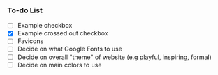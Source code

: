 ### To-do List
- [ ] Example checkbox
- [x] Example crossed out checkbox
- [ ] Favicons
- [ ] Decide on what Google Fonts to use
- [ ] Decide on overall "theme" of website (e.g playful, inspiring, formal)
- [ ] Decide on main colors to use
